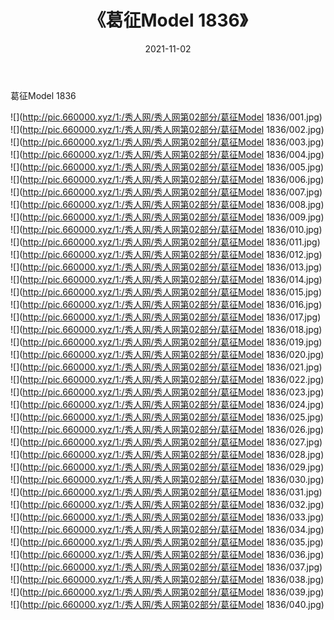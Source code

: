 ﻿---
layout: post
title:  《葛征Model 1836》
date:   2021-11-02
img: http://pic.660000.xyz/1:/秀人网/秀人网第02部分/葛征Model 1836/000.jpg
categories: [美女, 清纯, 唯美]
---

葛征Model 1836

  ![](http://pic.660000.xyz/1:/秀人网/秀人网第02部分/葛征Model 1836/001.jpg) <br> ![](http://pic.660000.xyz/1:/秀人网/秀人网第02部分/葛征Model 1836/002.jpg) <br> ![](http://pic.660000.xyz/1:/秀人网/秀人网第02部分/葛征Model 1836/003.jpg) <br> ![](http://pic.660000.xyz/1:/秀人网/秀人网第02部分/葛征Model 1836/004.jpg) <br> ![](http://pic.660000.xyz/1:/秀人网/秀人网第02部分/葛征Model 1836/005.jpg) <br> ![](http://pic.660000.xyz/1:/秀人网/秀人网第02部分/葛征Model 1836/006.jpg) <br> ![](http://pic.660000.xyz/1:/秀人网/秀人网第02部分/葛征Model 1836/007.jpg) <br> ![](http://pic.660000.xyz/1:/秀人网/秀人网第02部分/葛征Model 1836/008.jpg) <br> ![](http://pic.660000.xyz/1:/秀人网/秀人网第02部分/葛征Model 1836/009.jpg) <br> ![](http://pic.660000.xyz/1:/秀人网/秀人网第02部分/葛征Model 1836/010.jpg) <br> ![](http://pic.660000.xyz/1:/秀人网/秀人网第02部分/葛征Model 1836/011.jpg) <br> ![](http://pic.660000.xyz/1:/秀人网/秀人网第02部分/葛征Model 1836/012.jpg) <br> ![](http://pic.660000.xyz/1:/秀人网/秀人网第02部分/葛征Model 1836/013.jpg) <br> ![](http://pic.660000.xyz/1:/秀人网/秀人网第02部分/葛征Model 1836/014.jpg) <br> ![](http://pic.660000.xyz/1:/秀人网/秀人网第02部分/葛征Model 1836/015.jpg) <br> ![](http://pic.660000.xyz/1:/秀人网/秀人网第02部分/葛征Model 1836/016.jpg) <br> ![](http://pic.660000.xyz/1:/秀人网/秀人网第02部分/葛征Model 1836/017.jpg) <br> ![](http://pic.660000.xyz/1:/秀人网/秀人网第02部分/葛征Model 1836/018.jpg) <br> ![](http://pic.660000.xyz/1:/秀人网/秀人网第02部分/葛征Model 1836/019.jpg) <br> ![](http://pic.660000.xyz/1:/秀人网/秀人网第02部分/葛征Model 1836/020.jpg) <br> ![](http://pic.660000.xyz/1:/秀人网/秀人网第02部分/葛征Model 1836/021.jpg) <br> ![](http://pic.660000.xyz/1:/秀人网/秀人网第02部分/葛征Model 1836/022.jpg) <br> ![](http://pic.660000.xyz/1:/秀人网/秀人网第02部分/葛征Model 1836/023.jpg) <br> ![](http://pic.660000.xyz/1:/秀人网/秀人网第02部分/葛征Model 1836/024.jpg) <br> ![](http://pic.660000.xyz/1:/秀人网/秀人网第02部分/葛征Model 1836/025.jpg) <br> ![](http://pic.660000.xyz/1:/秀人网/秀人网第02部分/葛征Model 1836/026.jpg) <br> ![](http://pic.660000.xyz/1:/秀人网/秀人网第02部分/葛征Model 1836/027.jpg) <br> ![](http://pic.660000.xyz/1:/秀人网/秀人网第02部分/葛征Model 1836/028.jpg) <br> ![](http://pic.660000.xyz/1:/秀人网/秀人网第02部分/葛征Model 1836/029.jpg) <br> ![](http://pic.660000.xyz/1:/秀人网/秀人网第02部分/葛征Model 1836/030.jpg) <br> ![](http://pic.660000.xyz/1:/秀人网/秀人网第02部分/葛征Model 1836/031.jpg) <br> ![](http://pic.660000.xyz/1:/秀人网/秀人网第02部分/葛征Model 1836/032.jpg) <br> ![](http://pic.660000.xyz/1:/秀人网/秀人网第02部分/葛征Model 1836/033.jpg) <br> ![](http://pic.660000.xyz/1:/秀人网/秀人网第02部分/葛征Model 1836/034.jpg) <br> ![](http://pic.660000.xyz/1:/秀人网/秀人网第02部分/葛征Model 1836/035.jpg) <br> ![](http://pic.660000.xyz/1:/秀人网/秀人网第02部分/葛征Model 1836/036.jpg) <br> ![](http://pic.660000.xyz/1:/秀人网/秀人网第02部分/葛征Model 1836/037.jpg) <br> ![](http://pic.660000.xyz/1:/秀人网/秀人网第02部分/葛征Model 1836/038.jpg) <br> ![](http://pic.660000.xyz/1:/秀人网/秀人网第02部分/葛征Model 1836/039.jpg) <br> ![](http://pic.660000.xyz/1:/秀人网/秀人网第02部分/葛征Model 1836/040.jpg) <br>
